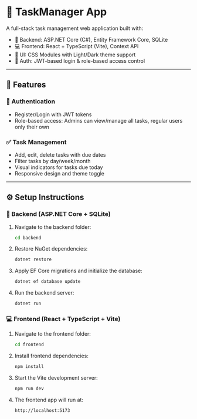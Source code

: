 # 📝 TaskManager App

A full-stack task management web application built with:

- 🧠 Backend: ASP.NET Core (C#), Entity Framework Core, SQLite
- 💻 Frontend: React + TypeScript (Vite), Context API
- 🎨 UI: CSS Modules with Light/Dark theme support
- 🔐 Auth: JWT-based login & role-based access control

---

## 🚀 Features

### 👤 Authentication
- Register/Login with JWT tokens
- Role-based access: Admins can view/manage all tasks, regular users only their own

### ✅ Task Management
- Add, edit, delete tasks with due dates
- Filter tasks by day/week/month
- Visual indicators for tasks due today
- Responsive design and theme toggle

---

## ⚙️ Setup Instructions

### 🔧 Backend (ASP.NET Core + SQLite)

1. Navigate to the backend folder:
    ```bash
   cd backend
2. Restore NuGet dependencies:
    ```bash
    dotnet restore
3. Apply EF Core migrations and initialize the database:
    ```bash
    dotnet ef database update
4. Run the backend server:
    ```bash
    dotnet run   
### 💻 Frontend (React + TypeScript + Vite)

1. Navigate to the frontend folder:
    ```bash
    cd frontend
2. Install frontend dependencies:
    ```bash
    npm install
3. Start the Vite development server:
    ```bash
    npm run dev
4. The frontend app will run at:
    ```bash
    http://localhost:5173
    